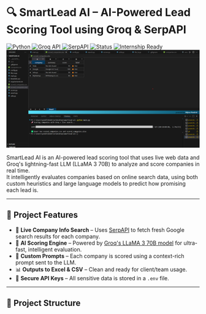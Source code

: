 # 🔍 SmartLead AI – AI-Powered Lead Scoring Tool using Groq & SerpAPI

![Python](https://img.shields.io/badge/Python-3.11-blue)
![Groq API](https://img.shields.io/badge/Groq-LLM-green)
![SerpAPI](https://img.shields.io/badge/SerpAPI-Integrated-yellow)
![Status](https://img.shields.io/badge/Status-Working-brightgreen)
![Internship Ready](https://img.shields.io/badge/Built%20For-Internship%20Submission-blueviolet)
![Excel Output](images/excel.png)

SmartLead AI is an AI-powered lead scoring tool that uses live web data and Groq's lightning-fast LLM (LLaMA 3 70B) to analyze and score companies in real time.  
It intelligently evaluates companies based on online search data, using both custom heuristics and large language models to predict how promising each lead is.

---

## 🚀 Project Features

- 🔎 **Live Company Info Search** – Uses [SerpAPI](https://serpapi.com/) to fetch fresh Google search results for each company.
- 🧠 **AI Scoring Engine** – Powered by [Groq's LLaMA 3 70B model](https://console.groq.com/) for ultra-fast, intelligent evaluation.
- 📝 **Custom Prompts** – Each company is scored using a context-rich prompt sent to the LLM.
- 📊 **Outputs to Excel & CSV** – Clean and ready for client/team usage.
- 🔐 **Secure API Keys** – All sensitive data is stored in a `.env` file.

---

## 📂 Project Structure

